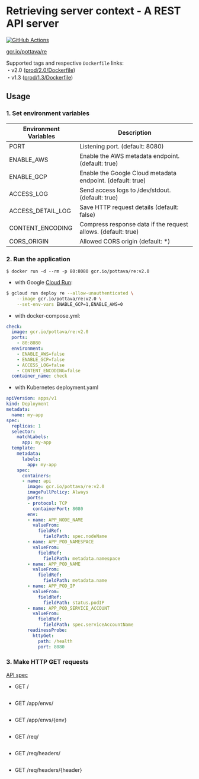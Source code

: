 # Retrieving server context - A REST API server

[![GitHub Actions](https://github.com/pottava/http-return-everything/workflows/Publish%20artifacts/badge.svg?branch=master)](https://github.com/pottava/http-return-everything/actions)

[gcr.io/pottava/re](https://gcr.io/pottava/re/)

Supported tags and respective `Dockerfile` links:  
・v2.0 ([prod/2.0/Dockerfile](https://github.com/pottava/http-return-everything/blob/master/prod/2.0/Dockerfile))  
・v1.3 ([prod/1.3/Dockerfile](https://github.com/pottava/http-return-everything/blob/master/prod/1.3/Dockerfile))  

## Usage

### 1. Set environment variables

Environment Variables     | Description                                       |
------------------------- | ------------------------------------------------- |
PORT                      | Listening port. (default: 8080) | 
ENABLE_AWS                | Enable the AWS metadata endpoint. (default: true) | 
ENABLE_GCP                | Enable the Google Cloud metadata endpoint. (default: true) | 
ACCESS_LOG                | Send access logs to /dev/stdout. (default: true) | 
ACCESS_DETAIL_LOG         | Save HTTP request details (default: false) | 
CONTENT_ENCODING          | Compress response data if the request allows. (default: true) |
CORS_ORIGIN               | Allowed CORS origin (default: *) |

### 2. Run the application

`$ docker run -d --rm -p 80:8080 gcr.io/pottava/re:v2.0`

* with Google [Cloud Run](https://cloud.google.com/run):  

```bash
$ gcloud run deploy re --allow-unauthenticated \
    --image gcr.io/pottava/re:v2.0 \
    --set-env-vars ENABLE_GCP=1,ENABLE_AWS=0
```

* with docker-compose.yml:  

```yaml
check:
  image: gcr.io/pottava/re:v2.0
  ports:
    - 80:8080
  environment:
    - ENABLE_AWS=false
    - ENABLE_GCP=false
    - ACCESS_LOG=false
    - CONTENT_ENCODING=false
  container_name: check
```

* with Kubernetes deployment.yaml

```yaml
apiVersion: apps/v1
kind: Deployment
metadata:
  name: my-app
spec:
  replicas: 1
  selector:
    matchLabels:
      app: my-app
  template:
    metadata:
      labels:
        app: my-app
    spec:
      containers:
      - name: api
        image: gcr.io/pottava/re:v2.0
        imagePullPolicy: Always
        ports:
        - protocol: TCP
          containerPort: 8080
        env:
        - name: APP_NODE_NAME
          valueFrom:
            fieldRef:
              fieldPath: spec.nodeName
        - name: APP_POD_NAMESPACE
          valueFrom:
            fieldRef:
              fieldPath: metadata.namespace
        - name: APP_POD_NAME
          valueFrom:
            fieldRef:
              fieldPath: metadata.name
        - name: APP_POD_IP
          valueFrom:
            fieldRef:
              fieldPath: status.podIP
        - name: APP_POD_SERVICE_ACCOUNT
          valueFrom:
            fieldRef:
              fieldPath: spec.serviceAccountName
        readinessProbe:
          httpGet:
            path: /health
            port: 8080
```

### 3. Make HTTP GET requests

[API spec](https://github.com/pottava/http-return-everything/blob/master/spec.yaml)

- GET /

<img alt="" src="https://raw.githubusercontent.com/wiki/pottava/http-return-everything/images/everything.png" style="max-width: 100%;">

- GET /app/envs/

<img alt="" src="https://raw.githubusercontent.com/wiki/pottava/http-return-everything/images/app-envs.png" style="max-width: 100%;">

- GET /app/envs/{env}

<img alt="" src="https://raw.githubusercontent.com/wiki/pottava/http-return-everything/images/app-envs-key.png" style="max-width: 100%;">

- GET /req/

<img alt="" src="https://raw.githubusercontent.com/wiki/pottava/http-return-everything/images/req.png" style="max-width: 100%;">

- GET /req/headers/

<img alt="" src="https://raw.githubusercontent.com/wiki/pottava/http-return-everything/images/req-headers.png" style="max-width: 100%;">

- GET /req/headers/{header}

<img alt="" src="https://raw.githubusercontent.com/wiki/pottava/http-return-everything/images/req-headers-key.png" style="max-width: 100%;">
